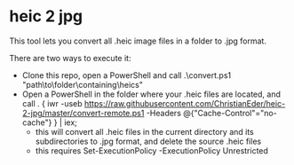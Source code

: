 # heic 2 jpg

This tool lets you convert all .heic image files in a folder to .jpg format.

There are two ways to execute it:

* Clone this repo, open a PowerShell and call .\convert.ps1 "path\to\folder\containing\heics"
* Open a PowerShell in the folder where your .heic files are located, and call . { iwr -useb https://raw.githubusercontent.com/ChristianEder/heic-2-jpg/master/convert-remote.ps1 -Headers @{"Cache-Control"="no-cache"} } | iex;
  * this will convert all .heic files in the current directory and its subdirectories to .jpg format, and delete the source .heic files
  * this requires Set-ExecutionPolicy -ExecutionPolicy Unrestricted
